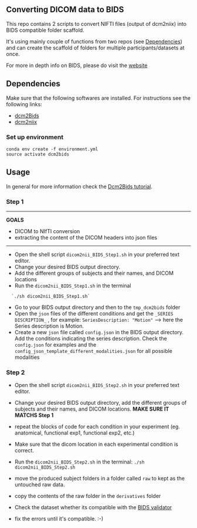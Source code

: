 ## Converting DICOM data to BIDS

This repo contains 2 scripts to convert NIFTI files (output of dcm2niix) into
BIDS compatible folder scaffold.

It's using mainly couple of functions from two repos (see
[Dependencies](#dependencies)) and can create the scaffold of folders for
multiple participants/datasets at once.

For more in depth info on BIDS, please do visit the
[website](https://github.com/bids-standard)

## Dependencies

Make sure that the following softwares are installed. For instructions see the
following links:

- [dcm2Bids](https://github.com/cbedetti/Dcm2Bids)
- [dcm2niix](https://github.com/rordenlab/dcm2niix)

### Set up environment

```
conda env create -f environment.yml
source activate dcm2bids
```

## Usage

In general for more information check the
[Dcm2Bids tutorial](https://unfmontreal.github.io/Dcm2Bids/docs/2-tutorial/).

### Step 1

---
**GOALS**
- DICOM to NIfTI conversion
- extracting the content of the DICOM headers into json files
---

- Open the shell script `dicom2nii_BIDS_Step1.sh` in your preferred text editor.
- Change your desired BIDS output directory.
- Add the different groups of subjects and their names, and DICOM locations
- Run the `dicom2nii_BIDS_Step1.sh` in the terminal
```
  `./sh dicom2nii_BIDS_Step1.sh`
```
- Go to your BIDS output directory and then to the `tmp_dcm2bids` folder
- Open the `json` files of the different conditions and get the
  `_SERIES DISCRIPTION_` , for example: `SeriesDescription: "Motion"` --> here the Series
  description is Motion.
- Create a new `json` file called `config.json` in the BIDS output directory.
  Add the conditions indicating the series description. Check the `config.json`
  for examples and the `config_json_template_different_modalities.json` for all
  possible modalities

### Step 2

- Open the shell script `dicom2nii_BIDS_Step2.sh` in your preferred text editor.
- Change your desired BIDS output directory, add the different groups of
  subjects and their names, and DICOM locations. **MAKE SURE IT MATCHS Step 1**
- repeat the blocks of code for each condition in your experiment (eg.
  anatomical, functional exp1, functional exp2, etc.)
- Make sure that the dicom location in each experimental condition is correct.
- Run the `dicom2nii_BIDS_Step2.sh` in the terminal:
  `./sh dicom2nii_BIDS_Step2.sh`
- move the produced subject folders in a folder called `raw` to kept as the
  untouched raw data.
- copy the contents of the raw folder in the `derivatives` folder

- Check the dataset whether its compatible with the
  [BIDS validator](https://github.com/bids-standard/bids-validator)

- fix the errors until it's compatible. :-)
